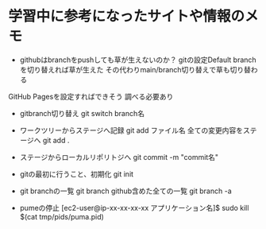 

# 学習中に参考になったサイトや情報のメモ


- githubはbranchをpushしても草が生えないのか？
gitの設定Default branchを切り替えれば草が生えた
その代わりmain/branch切り替えで草も切り替わる

GitHub Pagesを設定すればできそう
調べる必要あり


- gitbranch切り替え
git switch branch名

- ワークツリーからステージへ記録
git add ファイル名
全ての変更内容をステージへ
git add .

- ステージからローカルリポリトジへ
git commit -m "commit名"

- gitの最初に行うこと、初期化
git init

- git branchの一覧
git branch
github含めた全ての一覧
git branch -a

- pumeの停止
[ec2-user@ip-xx-xx-xx-xx アプリケーション名]$ sudo kill $(cat tmp/pids/puma.pid)

